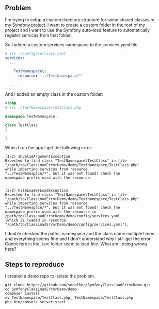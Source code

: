 ## Problem
I'm trying to setup a custom directory structure 
for some shared classes in my Symfony project. I
want to create a custom folder in the root of my
project and I want to use the Symfony auto-load 
feature to automatically register services from 
that folder.

So I added a custom services namespace to the
services.yaml file:

```yaml
# src ./config/services.yaml
services:
  ...

    TestNamespace\:
      resource: '../TestNamespace/*'
      
  ...
```

And I added an empty class in the custom folder:

```php
<?php
# src ./TestNamespace/TestClass.php

namespace TestNamespace;

class TestClass
{

}
```

When I run the app I get the following error:

```
(1/2) InvalidArgumentException
Expected to find class "TestNamespace\TestClass" in file 
"/path/to/ClassLoadErrorDemo/demo/TestNamespace/TestClass.php"
while importing services from resource 
"../TestNamespace/*", but it was not found! Check the
namespace prefix used with the resource.


(2/2) FileLoaderLoadException
Expected to find class "TestNamespace\TestClass" in file 
"/path/to/ClassLoadErrorDemo/demo/TestNamespace/TestClass.php" 
while importing services from resource 
"../TestNamespace/*", but it was not found! Check the
namespace prefix used with the resource in 
/path/to/ClassLoadErrorDemo/demo/config/services.yaml 
(which is loaded in resource 
"/path/to/ClassLoadErrorDemo/demo/config/services.yaml").
```


I double checked the paths, namespace and the class 
name multiple times and everything seems fine and I 
don't understand why I still get the error.
Controllers in the ./src folder seem to load fine.
What am I doing wrong here? 

## Steps to reproduce

I created a demo repo to isolate the problem.

```
git clone https://github.com/smoelker/SymfonyClassLoadErrorDemo.git
cd SymfonyClassLoadErrorDemo/demo
composer install
mv TestNamespace/TestClass.php_ TestNamespace/TestClass.php
php bin/console server:start
```
